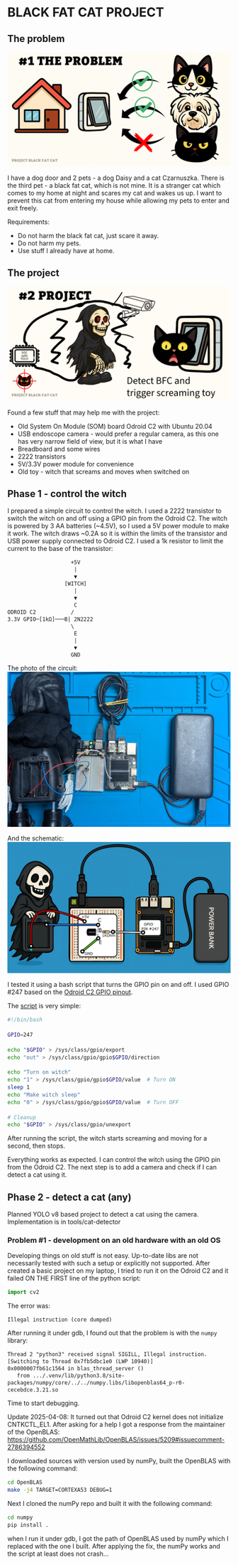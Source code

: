 # BLACK FAT CAT PROJECT

## The problem
![The Problem](doc/1-problem.png)

I have a dog door and 2 pets - a dog Daisy and a cat Czarnuszka. There is the third pet - a black fat cat, which is not mine. It is a stranger cat which comes to my home at night and scares my cat and wakes us up. I want to prevent this cat from entering my house while allowing my pets to enter and exit freely.

Requirements:
- Do not harm the black fat cat, just scare it away.
- Do not harm my pets.
- Use stuff I already have at home.

## The project
![The Project](doc/2-project.png)

Found a few stuff that may help me with the project:
- Old System On Module (SOM) board Odroid C2 with Ubuntu 20.04
- USB endoscope camera - would prefer a regular camera, as this one has very narrow field of view, but it is what I have
- Breadboard and some wires
- 2222 transistors
- 5V/3.3V power module for convenience
- Old toy - witch that screams and moves when switched on

## Phase 1 - control the witch

I prepared a simple circuit to control the witch. I used a 2222 transistor to switch the witch on and off using a GPIO pin from the Odroid C2. The witch is powered by 3 AA batteries (~4.5V), so I used a 5V power module to make it work. The witch draws ~0.2A so it is within the limits of the transistor and USB power supply connected to Odroid C2. I used a 1k resistor to limit the current to the base of the transistor:

```
                    +5V
                     |
                     ▼
                  [WITCH]
                     |
                     ▼
                     C
ODROID C2           /
3.3V GPIO─[1kΩ]───B| 2N2222
                    \
                     E
                     |
                     ▼
                    GND
```

The photo of the circuit:
![Witch Circuit](doc/3-witch-setup.jpg)

And the schematic:
![Witch schematic](doc/3-witch-schematic.png)

I tested it using a bash script that turns the GPIO pin on and off. I used GPIO #247 based on the [Odroid C2 GPIO pinout](doc/3-c2-pins.png).

The [script](tools/trigger-witch.sh) is very simple:
```bash
#!/bin/bash

GPIO=247

echo "$GPIO" > /sys/class/gpio/export
echo "out" > /sys/class/gpio/gpio$GPIO/direction

echo "Turn on witch"
echo "1" > /sys/class/gpio/gpio$GPIO/value  # Turn ON
sleep 1
echo "Make witch sleep"
echo "0" > /sys/class/gpio/gpio$GPIO/value  # Turn OFF

# Cleanup
echo "$GPIO" > /sys/class/gpio/unexport
```

After running the script, the witch starts screaming and moving for a second, then stops.

Everything works as expected. I can control the witch using the GPIO pin from the Odroid C2. The next step is to add a camera and check if I can detect a cat using it.

## Phase 2 - detect a cat (any)

Planned YOLO v8 based project to detect a cat using the camera.
Implementation is in tools/cat-detector

### Problem #1 - development on an old hardware with an old OS

Developing things on old stuff is not easy. Up-to-date libs are not necessarily tested with such a setup or explicitly not supported. After created a basic project on my laptop, I tried to run it on the Odroid C2 and it failed ON THE FIRST line of the python script:
```python
import cv2
```
The error was:
```
Illegal instruction (core dumped)
```
After running it under gdb, I found out that the problem is with the `numpy` library:

```
Thread 2 "python3" received signal SIGILL, Illegal instruction.
[Switching to Thread 0x7fb5dbc1e0 (LWP 10940)]
0x0000007fb61c1564 in blas_thread_server ()
   from .../.venv/lib/python3.8/site-packages/numpy/core/../../numpy.libs/libopenblas64_p-r0-cecebdce.3.21.so
```

 Time to start debugging.

 Update 2025-04-08:
 It turned out that Odroid C2 kernel does not initialize CNTKCTL_EL1. After asking for a help I got a response from the maintainer of the OpenBLAS:
https://github.com/OpenMathLib/OpenBLAS/issues/5209#issuecomment-2786394552

I downloaded sources with version used by numPy, built the OpenBLAS with the following command:
```bash
cd OpenBLAS
make -j4 TARGET=CORTEXA53 DEBUG=1
```
Next I cloned the numPy repo and built it with the following command:
```bash
cd numpy
pip install .
```

when I run it under gdb, I got the path of OpenBLAS used by numPy which I replaced with the one I built.
After applying the fix, the numPy works and the script at least does not crash...